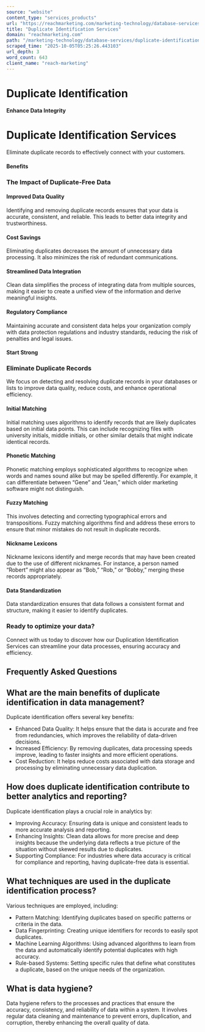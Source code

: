```yaml
---
source: "website"
content_type: "services_products"
url: "https://reachmarketing.com/marketing-technology/database-services/duplicate-identification/"
title: "Duplicate Identification Services"
domain: "reachmarketing.com"
path: "/marketing-technology/database-services/duplicate-identification/"
scraped_time: "2025-10-05T05:25:26.443103"
url_depth: 3
word_count: 643
client_name: "reach-marketing"
---
```


# Duplicate Identification

#### Enhance Data Integrity

# Duplicate Identification Services

Eliminate duplicate records to effectively connect with your customers.

#### Benefits

### The Impact of Duplicate-Free Data

#### **Improved Data Quality**

Identifying and removing duplicate records ensures that your data is accurate, consistent, and reliable. This leads to better data integrity and trustworthiness.

#### **Cost Savings**

Eliminating duplicates decreases the amount of unnecessary data processing. It also minimizes the risk of redundant communications.

#### **Streamlined Data Integration**

Clean data simplifies the process of integrating data from multiple sources, making it easier to create a unified view of the information and derive meaningful insights.

#### **Regulatory Compliance**

Maintaining accurate and consistent data helps your organization comply with data protection regulations and industry standards, reducing the risk of penalties and legal issues.

#### Start Strong

### Eliminate Duplicate Records

We focus on detecting and resolving duplicate records in your databases or lists to improve data quality, reduce costs, and enhance operational efficiency.

#### Initial Matching

Initial matching uses algorithms to identify records that are likely duplicates based on initial data points. This can include recognizing files with university initials, middle initials, or other similar details that might indicate identical records.

#### Phonetic Matching

Phonetic matching employs sophisticated algorithms to recognize when words and names sound alike but may be spelled differently. For example, it can differentiate between “Gene” and “Jean,” which older marketing software might not distinguish.

#### Fuzzy Matching

This involves detecting and correcting typographical errors and transpositions. Fuzzy matching algorithms find and address these errors to ensure that minor mistakes do not result in duplicate records.

#### Nickname Lexicons

Nickname lexicons identify and merge records that may have been created due to the use of different nicknames. For instance, a person named “Robert” might also appear as “Bob,” “Rob,” or “Bobby,” merging these records appropriately.

#### Data Standardization

Data standardization ensures that data follows a consistent format and structure, making it easier to identify duplicates.

### Ready to optimize your data?

Connect with us today to discover how our Duplication Identification Services can streamline your data processes, ensuring accuracy and efficiency.

## Frequently Asked Questions

## What are the main benefits of duplicate identification in data management?

Duplicate identification offers several key benefits:

* Enhanced Data Quality: It helps ensure that the data is accurate and free from redundancies, which improves the reliability of data-driven decisions.
* Increased Efficiency: By removing duplicates, data processing speeds improve, leading to faster insights and more efficient operations.
* Cost Reduction: It helps reduce costs associated with data storage and processing by eliminating unnecessary data duplication.

## How does duplicate identification contribute to better analytics and reporting?

Duplicate identification plays a crucial role in analytics by:

* Improving Accuracy: Ensuring data is unique and consistent leads to more accurate analysis and reporting.
* Enhancing Insights: Clean data allows for more precise and deep insights because the underlying data reflects a true picture of the situation without skewed results due to duplicates.
* Supporting Compliance: For industries where data accuracy is critical for compliance and reporting, having duplicate-free data is essential.

## What techniques are used in the duplicate identification process?

Various techniques are employed, including:

* Pattern Matching: Identifying duplicates based on specific patterns or criteria in the data.
* Data Fingerprinting: Creating unique identifiers for records to easily spot duplicates.
* Machine Learning Algorithms: Using advanced algorithms to learn from the data and automatically identify potential duplicates with high accuracy.
* Rule-based Systems: Setting specific rules that define what constitutes a duplicate, based on the unique needs of the organization.

## What is data hygiene?

Data hygiene refers to the processes and practices that ensure the accuracy, consistency, and reliability of data within a system. It involves regular data cleaning and maintenance to prevent errors, duplication, and corruption, thereby enhancing the overall quality of data.